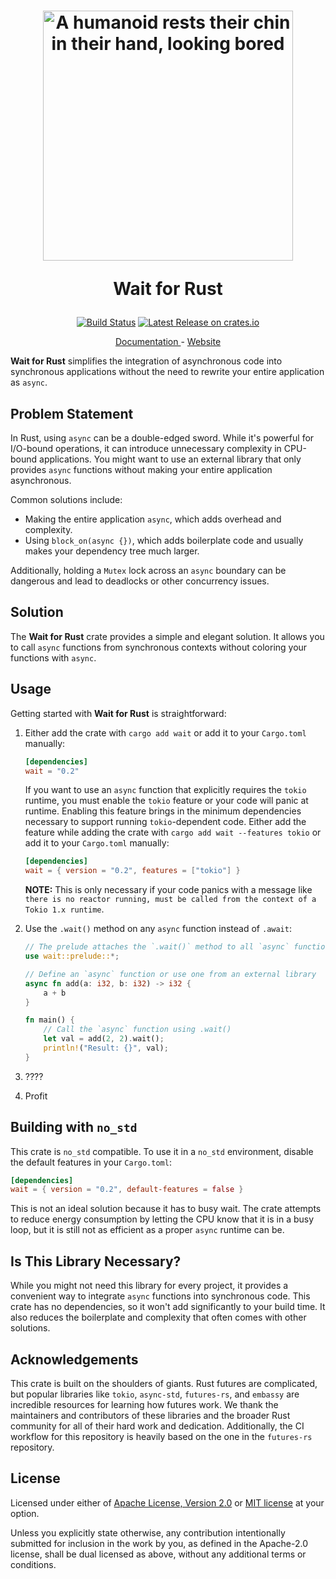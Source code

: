 <h1 align="center">
  <a href="https://github.com/FlippingBinaryLLC/wait-rs"><img
    alt="A humanoid rests their chin in their hand, looking bored"
    src="https://flippingbinary.com/wait-rs/logo-square.png" width="400"></a>

Wait for Rust

</h1>

<p align="center">
<a
  href="https://github.com/FlippingBinaryLLC/wait-rs/actions?query=branch%3Amain"><img
    alt="Build Status"
    src="https://img.shields.io/github/actions/workflow/status/FlippingBinaryLLC/wait-rs/ci.yml?branch=main"></a>
<a
  href="https://crates.io/crates/wait"><img alt="Latest Release on crates.io"
  src="https://img.shields.io/crates/v/wait.svg"></a>
</p>

<p align="center">
<a href="https://docs.rs/wait">
  Documentation
</a>
  -
<a href="https://github.com/FlippingBinaryLLC/wait-rs">
  Website
</a>
</p>

**Wait for Rust** simplifies the integration of asynchronous code into
synchronous applications without the need to rewrite your entire application
as `async`.

## Problem Statement

In Rust, using `async` can be a double-edged sword. While it's powerful for
I/O-bound operations, it can introduce unnecessary complexity in CPU-bound
applications. You might want to use an external library that only provides
`async` functions without making your entire application asynchronous.

Common solutions include:

- Making the entire application `async`, which adds overhead and complexity.
- Using `block_on(async {})`, which adds boilerplate code and usually makes
  your dependency tree much larger.

Additionally, holding a `Mutex` lock across an `async` boundary can be
dangerous and lead to deadlocks or other concurrency issues.

## Solution

The **Wait for Rust** crate provides a simple and elegant solution. It allows
you to call `async` functions from synchronous contexts without coloring your
functions with `async`.

## Usage

Getting started with **Wait for Rust** is straightforward:

1. Either add the crate with `cargo add wait` or add it to your `Cargo.toml`
   manually:

   ```toml
   [dependencies]
   wait = "0.2"
   ```

   If you want to use an `async` function that explicitly requires the
   `tokio` runtime, you must enable the `tokio` feature or your code will
   panic at runtime. Enabling this feature brings in the minimum dependencies
   necessary to support running `tokio`-dependent code. Either add the
   feature while adding the crate with `cargo add wait --features tokio` or
   add it to your `Cargo.toml` manually:

   ```toml
   [dependencies]
   wait = { version = "0.2", features = ["tokio"] }
   ```

   **NOTE:** This is only necessary if your code panics with a message like
   `there is no reactor running, must be called from the context of a Tokio 1.x runtime`.

2. Use the `.wait()` method on any `async` function instead of `.await`:

   ```rust
   // The prelude attaches the `.wait()` method to all `async` functions
   use wait::prelude::*;

   // Define an `async` function or use one from an external library
   async fn add(a: i32, b: i32) -> i32 {
       a + b
   }

   fn main() {
       // Call the `async` function using .wait()
       let val = add(2, 2).wait();
       println!("Result: {}", val);
   }
   ```

3. ????

4. Profit

## Building with `no_std`

This crate is `no_std` compatible. To use it in a `no_std` environment,
disable the default features in your `Cargo.toml`:

```toml
[dependencies]
wait = { version = "0.2", default-features = false }
```

This is not an ideal solution because it has to busy wait. The crate attempts
to reduce energy consumption by letting the CPU know that it is in a busy
loop, but it is still not as efficient as a proper `async` runtime can be.

## Is This Library Necessary?

While you might not need this library for every project, it provides a
convenient way to integrate `async` functions into synchronous code. This
crate has no dependencies, so it won't add significantly to your build time.
It also reduces the boilerplate and complexity that often comes with other
solutions.

## Acknowledgements

This crate is built on the shoulders of giants. Rust futures are complicated,
but popular libraries like `tokio`, `async-std`, `futures-rs`, and `embassy`
are incredible resources for learning how futures work. We thank the
maintainers and contributors of these libraries and the broader Rust
community for all of their hard work and dedication. Additionally, the CI
workflow for this repository is heavily based on the one in the `futures-rs`
repository.

## License

Licensed under either of [Apache License, Version 2.0](LICENSE-APACHE) or
[MIT license](LICENSE-MIT) at your option.

Unless you explicitly state otherwise, any contribution intentionally
submitted for inclusion in the work by you, as defined in the Apache-2.0
license, shall be dual licensed as above, without any additional terms or
conditions.
